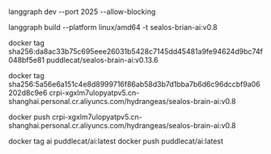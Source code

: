 langgraph dev --port 2025 --allow-blocking

langgraph build --platform linux/amd64 -t sealos-brian-ai:v0.8

docker tag sha256:da8ac33b75c695eee26031b5428c7145dd45481a9fe94624d9bc74f048bf5e81 puddlecat/sealos-brain-ai:v0.13.6

docker tag sha256:5a56e6a151c4e8d8999716f86ab58d3b7d1bba7b6d6c96dccbf9a06202d8c9e6 crpi-xgxlm7ulopyatpv5.cn-shanghai.personal.cr.aliyuncs.com/hydrangeas/sealos-brain-ai:v0.8

docker push crpi-xgxlm7ulopyatpv5.cn-shanghai.personal.cr.aliyuncs.com/hydrangeas/sealos-brain-ai:v0.8

docker tag ai puddlecat/ai:latest
docker push puddlecat/ai:latest
